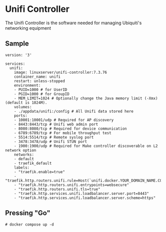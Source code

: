 # Unifi Controller

The Unifi Controller is the software needed for managing Ubiquiti's networking equipment

## Sample

    version: '3'

    services:
      unifi:
        image: linuxserver/unifi-controller:7.3.76
        container_name: unifi
        restart: unless-stopped
        environment:
        - PUID=1000 # for UserID
        - PGID=1000 # for GroupID
        - MEM_LIMIT=1024 # Optionally change the Java memory limit (-Xmx) (default is 1024M).
        volumes:
        - ./appdata/unifi:/config # All Unifi data stored here
        ports:
        - 10001:10001/udp # Required for AP discovery
        - 8443:8443/tcp # Unifi web admin port
        - 8080:8080/tcp # Required for device communication
        - 6789:6789/tcp # For mobile throughput test
        - 5514:5514/tcp # Remote syslog port
        - 3478:3478/udp # Unifi STUN port
        - 1900:1900/udp # Required for Make controller discoverable on L2 network option
        networks:
        - default
        - traefik_default
        labels:
        - "traefik.enable=true"
        - "traefik.http.routers.unifi.rule=Host(`unifi.docker.YOUR_DOMAIN_NAME.COM`)"
        - "traefik.http.routers.unifi.entrypoints=websecure"
        - "traefik.http.routers.unifi.tls=true"
        - "traefik.http.services.unifi.loadbalancer.server.port=8443"
        - "traefik.http.services.unifi.loadbalancer.server.scheme=https"

## Pressing "Go"

```
# docker compose up -d
```
